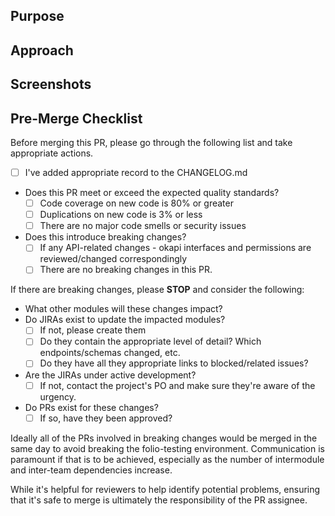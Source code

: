 <!--
  If you have a relevant JIRA issue number, please put it in the issue title.
  Example: UICLAIM-1 Create separate interface for claims
-->

## Purpose
<!--
  Why are you making this change? There is nothing more important
  to provide to the reviewer and to future readers than the cause
  that gave rise to this pull request. Be careful to avoid circular
  statements like "the purpose is to update the schema." and
  instead provide an explanation like "there is more data to be provided and stored for Purchase Orders
  which is currently missing in the schema"

  The purpose may seem self-evident to you now, but the standard to
  hold yourself to should be "can a developer parachuting into this
  project reconstruct the necessary context merely by reading this
  section."

  If you have a relevant JIRA issue, add a link directly to the issue URL here.
  Example: https://folio-org.atlassian.net/browse/UICLAIM-1
 -->

## Approach
<!--
 How does this change fulfill the purpose? It's best to talk
 high-level strategy and avoid code-splaining the commit history.

 The goal is not only to explain what you did, but help other
 developers *work* with your solution in the future.
-->

## Screenshots
<!-- OPTIONAL
 One picture is literally worth a thousand words. When the feature is
 an interaction, an animated GIF or video is best. Most of the time it helps to
 include "before" and "after" screenshots to quickly demonstrate the
 value of the feature.

 Here are some great tools to help you record gifs:

 Windows: https://getsharex.com/
 Mac: https://gifox.io/
-->

<!-- OPTIONAL
#### TODOS and Open Questions
- [ ] Use GitHub checklists. When solved, check the box and explain the answer.
-->

<!-- OPTIONAL
## Learning
  Help out not only your reviewer, but also your fellow developer!
  Sometimes there are key pieces of information that you used to come up
  with your solution. Don't let all that hard work go to waste! A
  pull request is a *perfect opportunity to share the learning that
  you did. Add links to blog posts, patterns, libraries or addons used
  to solve this problem.
-->

## Pre-Merge Checklist
Before merging this PR, please go through the following list and take appropriate actions.
- [ ] I've added appropriate record to the CHANGELOG.md
- Does this PR meet or exceed the expected quality standards?
  - [ ] Code coverage on new code is 80% or greater
  - [ ] Duplications on new code is 3% or less
  - [ ] There are no major code smells or security issues
- Does this introduce breaking changes?
  - [ ] If any API-related changes - okapi interfaces and permissions are reviewed/changed correspondingly
  - [ ] There are no breaking changes in this PR.

If there are breaking changes, please **STOP** and consider the following:

- What other modules will these changes impact?
- Do JIRAs exist to update the impacted modules?
  - [ ] If not, please create them
  - [ ] Do they contain the appropriate level of detail?  Which endpoints/schemas changed, etc.
  - [ ] Do they have all they appropriate links to blocked/related issues?
- Are the JIRAs under active development?
  - [ ] If not, contact the project's PO and make sure they're aware of the urgency.
- Do PRs exist for these changes?
  - [ ] If so, have they been approved?

Ideally all of the PRs involved in breaking changes would be merged in the same day to avoid breaking the folio-testing environment.  Communication is paramount if that is to be achieved, especially as the number of intermodule and inter-team dependencies increase.

While it's helpful for reviewers to help identify potential problems, ensuring that it's safe to merge is ultimately the responsibility of the PR assignee.
